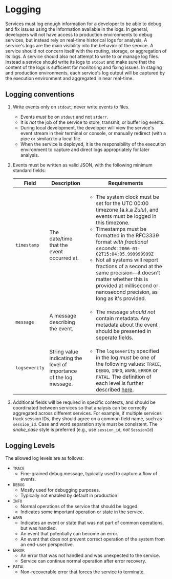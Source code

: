 # Logging

Services must log enough information for a developer to be able to debug and fix issues using the information
available in the logs.
In general, developers will not have access to production environments to debug services, but instead rely on
real-time historical logs for analysis.
A service's logs are the main visibility into the behavior of the service.
A service should not concern itself with the routing, storage, or aggregation of its logs.
A service should also not attempt to write to or manage log files.
Instead a service should write its logs to `stdout`
and make sure that the content of the logs is sufficient for monitoring and fixing issues.
In staging and production environments, each service's log output will be captured by the execution environment
and aggregated in near real-time.

## Logging conventions

1. Write events only on `stdout`; never write events to files.
    * Events _must_ be on `stdout` and not `stderr`.
    * It is _not_ the job of the service to store, transmit, or buffer log events.
    * During local development, the developer will view the service's event stream in their terminal or console,
      or manually redirect (with a pipe or similar) to a local file.
    * When the service is deployed,
      it is the responsibility of the execution environment to capture and direct logs appropriately for later analysis.
1. Events must be written as valid JSON, with the following minimum standard fields:

    | Field | Description | Requirements |
    | ----- | ----------- | ------------ |
    | `timestamp` | The date/time that the event occurred at. | <ul><li>The system clock must be set for the UTC 00:00 timezone (a.k.a _Zulu_), and events must be logged in this timezone.</li><li>Timestamps must be formatted in the RFC3339 format _with fractional seconds_: `2006-01-02T15:04:05.999999999Z`</li><li>Not all systems will report fractions of a second at the same precision&mdash;it doesn't matter whether this is provided at millisecond or nanosecond precision, as long as it's provided.</li></ul> |
    | `message` | A message describing the event. | <ul><li>The message _should not_ contain metadata. Any metadata about the event should be presented in seperate fields.</li></ul> |
    | `logseverity` | String value indicating the level of importance of the log message. | <ul><li>The `logseverity` specified in the log _must_ be one of the following values: `TRACE`, `DEBUG`, `INFO`, `WARN`, `ERROR` or `FATAL`. The definition of each level is further described [here](#logging-levels).</li></ul> |

1. Additional fields will be required in specific contexts,
  and should be coordinated between services so that analysis can be correctly aggregated across different services.
  For example, if multiple services track session IDs, they should agree on a common field name, such as `session_id`.
  Case and word separation style must be consistent. The _snake_case_ style is preferred
 (e.g., use `session_id`, _not_ `SessionId`)

## Logging Levels

The allowed log levels are as follows:

* `TRACE`
    * Fine-grained debug message, typically used to capture a flow of events.
* `DEBUG`
    * Mostly used for debugging purposes.
    * Typically not enabled by default in production.
* `INFO`
    * Normal operations of the service that should be logged.
    * Indicates some important operation or state in the service.
* `WARN`
    * Indicates an event or state that was not part of common operations, but was handled.
    * An event that potentially can become an error.
    * An event that does not prevent correct operation of the system from an end-user perspective.
* `ERROR`
    * An error that was not handled and was unexpected to the service.
    * Service can continue normal operation after error recovery.
* `FATAL`
    * Non-recoverable error that forces the service to terminate.
